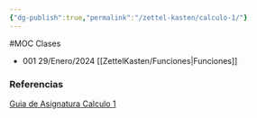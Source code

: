 ```yaml
---
{"dg-publish":true,"permalink":"/zettel-kasten/calculo-1/"}
---
```


#MOC
Clases
- 001 29/Enero/2024 [[ZettelKasten/Funciones\|Funciones]]

### Referencias

[Guia de Asignatura  Calculo 1 ](https://docs.google.com/document/d/1zF320tPeUo_ueHYRxPsD2RlP2SDbdePSx6oP4iwRHSY/edit?usp=sharing)